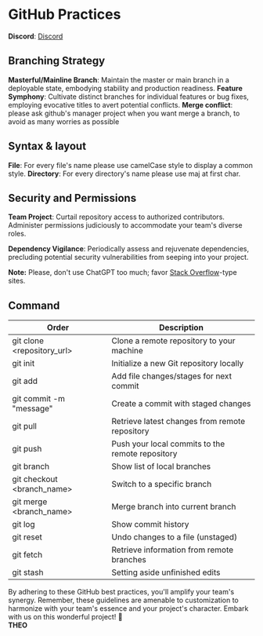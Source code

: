 # GitHub Practices

**Discord**: [Discord](https://discord.gg/9ryg29Gw)

## Branching Strategy
**Masterful/Mainline Branch**: Maintain the master or main branch in a deployable state, embodying stability and production readiness.
**Feature Symphony**: Cultivate distinct branches for individual features or bug fixes, employing evocative titles to avert potential conflicts.
**Merge conflict**: please ask github's manager project when you want merge a branch, to avoid as many worries as possible

## Syntax & layout 
**File**: For every file's name please use camelCase style to display a common style.
**Directory**: For every directory's name please use maj at first char.

## Security and Permissions
**Team Project**: Curtail repository access to authorized contributors. Administer permissions judiciously to accommodate your team's diverse roles.

**Dependency Vigilance**: Periodically assess and rejuvenate dependencies, precluding potential security vulnerabilities from seeping into your project.

**Note:** Please, don't use ChatGPT too much; favor [Stack Overflow](https://stackoverflow.com/)-type sites.

## Command
| Order | Description |
| --- | --- |
| git clone <repository_url> | Clone a remote repository to your machine |
| git init | Initialize a new Git repository locally |
| git add <file> | Add file changes/stages for next commit |
| git commit -m "message" | Create a commit with staged changes |
| git pull | Retrieve latest changes from remote repository |
| git push | Push your local commits to the remote repository |
| git branch | Show list of local branches |
| git checkout <branch_name> | Switch to a specific branch |
| git merge <branch_name> | Merge branch into current branch |
| git log | Show commit history |
| git reset <file> | Undo changes to a file (unstaged) |
| git fetch | Retrieve information from remote branches |
| git stash | Setting aside unfinished edits |

By adhering to these GitHub best practices, you'll amplify your team's synergy. Remember, these guidelines are amenable to customization to harmonize with your team's essence and your project's character. Embark with us on this wonderful project! 🚀  
**THEO**